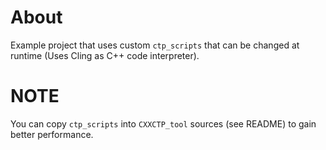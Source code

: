 ﻿# About
Example project that uses custom `ctp_scripts` that can be changed at runtime (Uses Cling as C++ code interpreter).

# NOTE
You can copy `ctp_scripts` into `CXXCTP_tool` sources (see README) to gain better performance.
